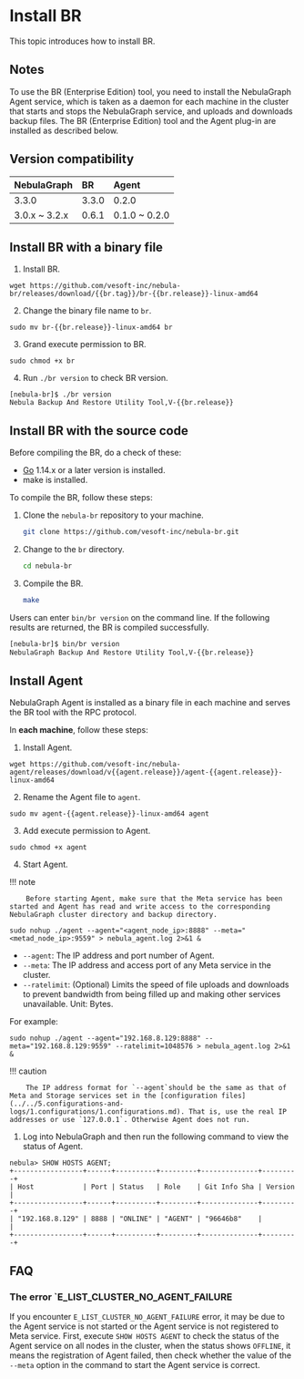 # Install BR

This topic introduces how to install BR.


## Notes

To use the BR (Enterprise Edition) tool, you need to install the NebulaGraph Agent service, which is taken as a daemon for each machine in the cluster that starts and stops the NebulaGraph service, and uploads and downloads backup files. The BR (Enterprise Edition) tool and the Agent plug-in are installed as described below.


## Version compatibility

|NebulaGraph|BR |Agent |
|:---|:---|:---|
|3.3.0|3.3.0|0.2.0|
|3.0.x ~ 3.2.x|0.6.1|0.1.0 ~ 0.2.0|

## Install BR with a binary file

1. Install BR.

  ```
  wget https://github.com/vesoft-inc/nebula-br/releases/download/{{br.tag}}/br-{{br.release}}-linux-amd64
  ```

2. Change the binary file name to `br`.

  ```
  sudo mv br-{{br.release}}-linux-amd64 br
  ```

3. Grand execute permission to BR.

  ```
  sudo chmod +x br
  ```

4. Run `./br version` to check BR version.

  ```
  [nebula-br]$ ./br version
  Nebula Backup And Restore Utility Tool,V-{{br.release}}
  ```


## Install BR with the source code

Before compiling the BR, do a check of these:

- [Go](https://github.com/golang/go "Click to go to GitHub") 1.14.x or a later version is installed.
- make is installed.


To compile the BR, follow these steps:

1. Clone the `nebula-br` repository to your machine.

    ```bash
    git clone https://github.com/vesoft-inc/nebula-br.git
    ```

2. Change to the `br` directory.

    ```bash
    cd nebula-br
    ```

3. Compile the BR.

    ```bash
    make
    ```

Users can enter `bin/br version` on the command line. If the following results are returned, the BR is compiled successfully.

```bash
[nebula-br]$ bin/br version
NebulaGraph Backup And Restore Utility Tool,V-{{br.release}}
```

## Install Agent 

NebulaGraph Agent is installed as a binary file in each machine and serves the BR tool with the RPC protocol.

In **each machine**, follow these steps:

1. Install Agent.

  ```
  wget https://github.com/vesoft-inc/nebula-agent/releases/download/v{{agent.release}}/agent-{{agent.release}}-linux-amd64
  ```

2. Rename the Agent file to `agent`.

  ```
  sudo mv agent-{{agent.release}}-linux-amd64 agent
  ```

3. Add execute permission to Agent. 

  ```
  sudo chmod +x agent
  ```

4. Start Agent.

  !!! note

        Before starting Agent, make sure that the Meta service has been started and Agent has read and write access to the corresponding NebulaGraph cluster directory and backup directory. 

  ```
  sudo nohup ./agent --agent="<agent_node_ip>:8888" --meta="<metad_node_ip>:9559" > nebula_agent.log 2>&1 &
  ```

  - `--agent`: The IP address and port number of Agent.
  - `--meta`: The IP address and access port of any Meta service in the cluster.
  - `--ratelimit`: (Optional) Limits the speed of file uploads and downloads to prevent bandwidth from being filled up and making other services unavailable. Unit: Bytes.

  For example: 

  ```
  sudo nohup ./agent --agent="192.168.8.129:8888" --meta="192.168.8.129:9559" --ratelimit=1048576 > nebula_agent.log 2>&1 &
  ```
  !!! caution

        The IP address format for `--agent`should be the same as that of Meta and Storage services set in the [configuration files](../../5.configurations-and-logs/1.configurations/1.configurations.md). That is, use the real IP addresses or use `127.0.0.1`. Otherwise Agent does not run.

1. Log into NebulaGraph and then run the following command to view the status of Agent.

  ```
  nebula> SHOW HOSTS AGENT;
  +-----------------+------+----------+---------+--------------+---------+
  | Host            | Port | Status   | Role    | Git Info Sha | Version |
  +-----------------+------+----------+---------+--------------+---------+
  | "192.168.8.129" | 8888 | "ONLINE" | "AGENT" | "96646b8"    |         |
  +-----------------+------+----------+---------+--------------+---------+  
  ```

## FAQ

### The error `E_LIST_CLUSTER_NO_AGENT_FAILURE
If you encounter `E_LIST_CLUSTER_NO_AGENT_FAILURE` error, it may be due to the Agent service is not started or the Agent service is not registered to Meta service. First, execute `SHOW HOSTS AGENT` to check the status of the Agent service on all nodes in the cluster, when the status shows `OFFLINE`, it means the registration of Agent failed, then check whether the value of the `--meta` option in the command to start the Agent service is correct.
